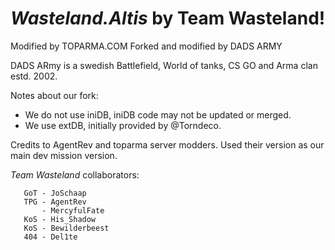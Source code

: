 *Wasteland.Altis* by Team Wasteland!
===================
Modified by TOPARMA.COM
Forked and modified by DADS ARMY

DADS ARmy is a swedish Battlefield, World of tanks, CS GO and Arma clan estd. 2002.

Notes about our fork:
* We do not use iniDB, iniDB code may not be updated or merged. 
* We use extDB, initially provided by @Torndeco.


Credits to AgentRev and toparma server modders.
Used their version as our main dev mission version.






*Team Wasteland* collaborators:

       GoT - JoSchaap
       TPG - AgentRev
           - MercyfulFate
       KoS - His_Shadow
       KoS - Bewilderbeest
       404 - Del1te
